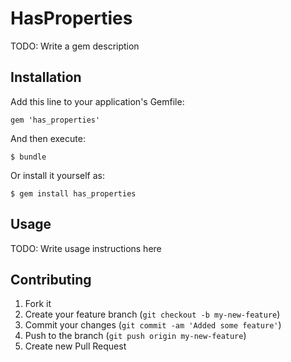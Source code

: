 # HasProperties

TODO: Write a gem description

## Installation

Add this line to your application's Gemfile:

    gem 'has_properties'

And then execute:

    $ bundle

Or install it yourself as:

    $ gem install has_properties

## Usage

TODO: Write usage instructions here

## Contributing

1. Fork it
2. Create your feature branch (`git checkout -b my-new-feature`)
3. Commit your changes (`git commit -am 'Added some feature'`)
4. Push to the branch (`git push origin my-new-feature`)
5. Create new Pull Request

